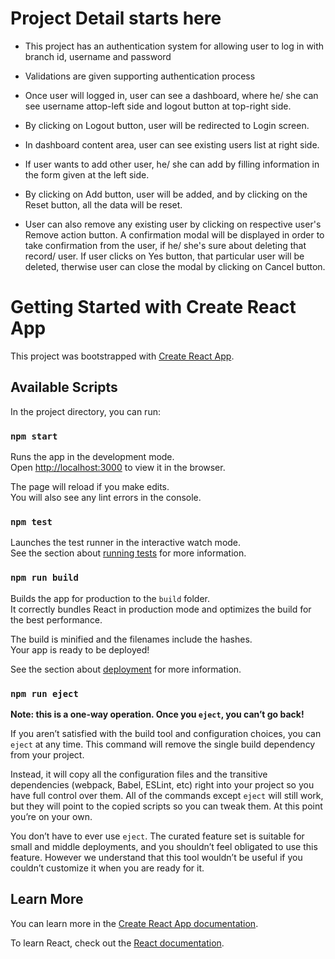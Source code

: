 # Project Detail starts here 

- This project has an authentication system for allowing user to log in with branch id, username and password

- Validations are given supporting authentication process

- Once user will logged in, user can see a dashboard, where he/ she can see username attop-left side and logout button at top-right side.

- By clicking on Logout button, user will be redirected to Login screen.

- In dashboard content area, user can see existing users list at right side.

- If user wants to add other user, he/ she can add by filling information in the form given at the left side.

- By clicking on Add button, user will be added, and by clicking on the Reset button, all the data will be reset.

- User can also remove any existing user by clicking on respective user's Remove action button. A confirmation modal will be displayed in order to take confirmation from the user, if he/ she's sure about deleting that record/ user. If user clicks on Yes button, that particular user will be deleted, therwise user can close the modal by clicking on Cancel button.

# Getting Started with Create React App

This project was bootstrapped with [Create React App](https://github.com/facebook/create-react-app).

## Available Scripts

In the project directory, you can run:

### `npm start`

Runs the app in the development mode.\
Open [http://localhost:3000](http://localhost:3000) to view it in the browser.

The page will reload if you make edits.\
You will also see any lint errors in the console.

### `npm test`

Launches the test runner in the interactive watch mode.\
See the section about [running tests](https://facebook.github.io/create-react-app/docs/running-tests) for more information.

### `npm run build`

Builds the app for production to the `build` folder.\
It correctly bundles React in production mode and optimizes the build for the best performance.

The build is minified and the filenames include the hashes.\
Your app is ready to be deployed!

See the section about [deployment](https://facebook.github.io/create-react-app/docs/deployment) for more information.

### `npm run eject`

**Note: this is a one-way operation. Once you `eject`, you can’t go back!**

If you aren’t satisfied with the build tool and configuration choices, you can `eject` at any time. This command will remove the single build dependency from your project.

Instead, it will copy all the configuration files and the transitive dependencies (webpack, Babel, ESLint, etc) right into your project so you have full control over them. All of the commands except `eject` will still work, but they will point to the copied scripts so you can tweak them. At this point you’re on your own.

You don’t have to ever use `eject`. The curated feature set is suitable for small and middle deployments, and you shouldn’t feel obligated to use this feature. However we understand that this tool wouldn’t be useful if you couldn’t customize it when you are ready for it.

## Learn More

You can learn more in the [Create React App documentation](https://facebook.github.io/create-react-app/docs/getting-started).

To learn React, check out the [React documentation](https://reactjs.org/).
